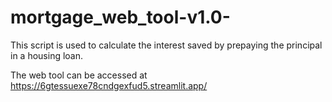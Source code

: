 # mortgage_web_tool-v1.0-
This script is used to calculate the interest saved by prepaying the principal in a housing loan.

The web tool can be accessed at https://6gtessuexe78cndgexfud5.streamlit.app/
